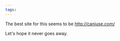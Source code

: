 ```yaml
---
tags: 
---
```


The best site for this seems to be <http://caniuse.com/>

Let's hope it never goes away.
